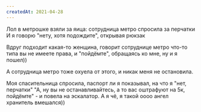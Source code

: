 ```yaml
---
createdAt: 2021-04-28
---
```


Лол в метрошке взяли за яица: сотрудница метро спросила за перчатки И я говорю "нету, хотя подождите", открывая рюкзак

Вдруг подходит какая-то женщина, говорит сотруднице метро что-то типа вы не имеете права, и "пойдёмте", обращаясь ко
мне, ну и я пошел))

А сотрудница метро тоже охуела от этого, и никак меня не остановила.

Моя спасительница спросила, паспорт ли я показывал, на что я "нет, перчатки"
"А, ну вы не останавливайтесь, а то вас оштрафуют на 5к, пойдёмте" - и повела на эскалатор. А я чё, я такой оооо ангел
хранитель вмешался))

